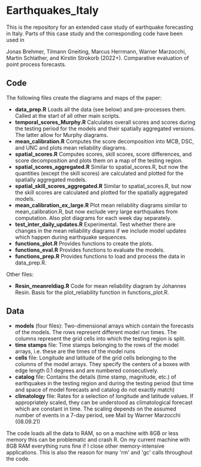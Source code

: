 # Earthquakes_Italy

This is the repository for an extended case study of earthquake forecasting in
Italy. Parts of this case study and the corresponding code have been used in

Jonas Brehmer, Tilmann Gneiting, Marcus Herrmann, Warner Marzocchi, Martin
Schlather, and Kirstin Strokorb (2022+). Comparative evaluation of point
process forecasts. 


## Code

The following files create the diagrams and maps of the paper:

- **data_prep.R** Loads all the data (see below) and pre-processes them. Called at
the start of all other main scripts.
- **temporal_scores_Murphy.R** Calculates overall scores and scores during the 
testing period for the models and their spatially aggregated versions. The
latter allow for Murphy diagrams.
- **mean_calibration.R** Computes the score decomposition into MCB, DSC, and UNC
and plots mean reliability diagrams.
- **spatial_scores.R** Computes scores, skill scores, score differences, and score
decomposition and plots them on a map of the testing region.
- **spatial_scores_aggregated.R** Similar to spatial_scores.R, but now the
quantities (except the skill scores) are calculated and plotted for the
spatially aggregated models.
- **spatial_skill_scores_aggregated.R** Similar to spatial_scores.R, but now the
skill scores are calculated and plotted for the spatially aggregated models.
- **mean_calibration_ex_large.R** Plot mean reliability diagrams similar to
mean_calibration.R, but now exclude very large earthquakes from computation.
Also plot diagrams for each week day separately.
- **test_inter_daily_updates.R** Experimental. Test whether there are changes in
the mean reliability diagrams if we include model updates which happen during
earthquake sequences.
- **functions_plot.R** Provides functions to create the plots.
- **functions_eval.R** Provides functions to evaluate the models.
- **functions_prep.R** Provides functions to load and process the data in
data_prep.R.

Other files:

- **Resin_meanreldiag.R**  Code for mean reliability diagram by Johannes Resin.
Basis for the plot_reliability function in functions_plot.R.


## Data

- **models** (four files): Two-dimensional arrays which contain the forecasts of
the models. The rows represent different model run times. The columns represent
the grid cells into which the testing region is split.
- **time stamps** file: Time stamps belonging to the rows of the model arrays, i.e.
these are the times of the model runs
- **cells** file: Longitude and latitude of the grid cells belonging to the columns
of the model arrays. They specify the centers of a boxes with edge length 0.1
degrees and are numbered consecutively.
- **catalog** file: Contains the details (time stamp, magnitude, etc.) of
earthquakes in the testing region and during the testing period (but time and
space of model forecasts and catalog do not exactly match)
- **climatology** file: Rates for a selection of longitude and latitude values. If 
appropriately scaled, they can be understood as climatological forecast which
are constant in time. The scaling depends on the assumed number of events in a
7-day period, see Mail by Warner Marzocchi (08.09.21)

The code loads all the data to RAM, so on a machine with 8GB or less memory
this can be problematic and crash R. On my current machine with 8GB RAM
everything runs fine if I close other memory-intensive applications. This is
also the reason for many 'rm' and 'gc' calls throughout the code.
